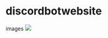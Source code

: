 # discordbotwebsite
images
<img src="https://media.discordapp.net/attachments/779691319608999976/789103846957645824/unknown.png?width=797&height=434">
